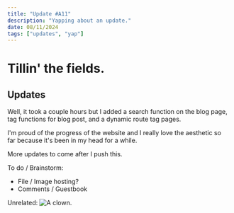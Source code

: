 ```yaml
---
title: "Update #A11"
description: "Yapping about an update."
date: 08/11/2024
tags: ["updates", "yap"]
---
```


# Tillin' the fields.

## Updates

Well, it took a couple hours but I added a search function on the blog page, tag functions for blog post, and a dynamic route tag pages. 

I'm proud of the progress of the website and I really love the aesthetic so far because it's been in my head for a while.

More updates to come after I push this.

To do / Brainstorm:
- File / Image hosting?
- Comments / Guestbook

Unrelated:
![A clown.](https://i.pinimg.com/564x/3c/8e/eb/3c8eebc8c86c97d1b4bde7981c9c1bfc.jpg)
